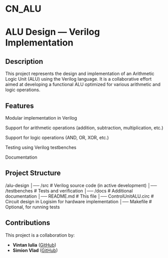 # CN_ALU
# ALU Design — Verilog Implementation
## Description

This project represents the design and implementation of an Arithmetic Logic Unit (ALU) using the Verilog language. It is a collaborative effort aimed at developing a functional ALU optimized for various arithmetic and logic operations.

## Features

Modular implementation in Verilog

Support for arithmetic operations (addition, subtraction, multiplication, etc.)

Support for logic operations (AND, OR, XOR, etc.)

Testing using Verilog testbenches

Documentation

## Project Structure

/alu-design
│── /src                 # Verilog source code (in active development)
│── /testbenches         # Tests and verification
│── /docs                # Additional documentation
│── README.md            # This file
│── ControlUnitALU.circ  # Circuit design in Logisim for hardware implementation
│── Makefile             # Optional, for running tests


## Contributions

This project is a collaboration by:
- **Vintan Iulia** ([GitHub](https://github.com/iuliavintan))
- **Simion Vlad** ([GitHub](https://github.com/swaggerMF))
